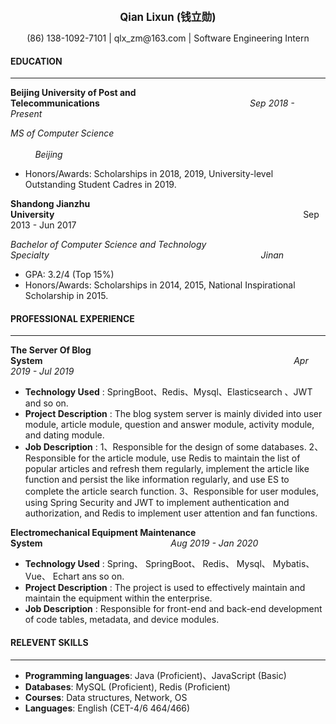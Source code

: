 <p align="center"><b><big>Qian Lixun (钱立勋)</big></b><p>
<p align="center"> (86) 138-1092-7101 | qlx_zm@163.com | Software Engineering Intern</p>


#### EDUCATION
----

**Beijing University of Post and Telecommunications**&nbsp;&nbsp;&nbsp;&nbsp;&nbsp;&nbsp;&nbsp;&nbsp;&nbsp;&nbsp;&nbsp;&nbsp;&nbsp;&nbsp;&nbsp;&nbsp;&nbsp;&nbsp;&nbsp;&nbsp;&nbsp;&nbsp;&nbsp;&nbsp;&nbsp;&nbsp;&nbsp;&nbsp;&nbsp;&nbsp;&nbsp;&nbsp;&nbsp;&nbsp;&nbsp;&nbsp;&nbsp;&nbsp;&nbsp;&nbsp;&nbsp;&nbsp;&nbsp;&nbsp;&nbsp;&nbsp;&nbsp;&nbsp;&nbsp;&nbsp;&nbsp;&nbsp;&nbsp;&nbsp;&nbsp;&nbsp;&nbsp;&nbsp;&nbsp;&nbsp; *Sep 2018 - Present*

*MS of Computer Science* &nbsp;&nbsp;&nbsp;&nbsp;&nbsp;&nbsp;&nbsp;&nbsp;&nbsp;&nbsp;&nbsp;&nbsp;&nbsp;&nbsp;&nbsp;&nbsp;&nbsp;&nbsp;&nbsp;&nbsp;&nbsp;&nbsp;&nbsp;&nbsp;&nbsp;&nbsp;&nbsp;&nbsp;&nbsp;&nbsp;&nbsp;&nbsp;&nbsp;&nbsp;&nbsp;&nbsp;&nbsp;&nbsp;&nbsp;&nbsp;&nbsp;&nbsp;&nbsp;&nbsp;&nbsp;&nbsp;&nbsp;&nbsp;&nbsp;&nbsp;&nbsp;&nbsp;&nbsp;&nbsp;&nbsp;&nbsp;&nbsp;&nbsp;&nbsp;&nbsp;&nbsp;&nbsp;&nbsp;&nbsp;&nbsp;&nbsp;&nbsp;&nbsp;&nbsp;&nbsp;&nbsp;&nbsp;&nbsp;&nbsp;&nbsp;&nbsp;&nbsp;&nbsp;&nbsp;&nbsp;&nbsp;&nbsp;&nbsp;&nbsp;&nbsp;&nbsp;&nbsp;&nbsp;&nbsp;&nbsp;&nbsp;&nbsp;&nbsp;&nbsp;&nbsp;&nbsp;&nbsp;&nbsp;&nbsp;&nbsp;&nbsp;&nbsp;&nbsp;&nbsp;&nbsp;&nbsp;&nbsp;&nbsp;&nbsp;&nbsp;&nbsp;&nbsp;&nbsp;&nbsp;&nbsp;&nbsp;&nbsp;&nbsp;&nbsp;&nbsp;&nbsp;&nbsp;&nbsp;&nbsp;&nbsp;&nbsp;&nbsp;&nbsp;&nbsp;&nbsp;&nbsp;&nbsp;&nbsp;&nbsp;&nbsp;&nbsp;&nbsp;&nbsp;*Beijing*

- Honors/Awards: Scholarships in 2018, 2019, University-level Outstanding Student Cadres in 2019.

**Shandong Jianzhu University**&nbsp;&nbsp;&nbsp;&nbsp;&nbsp;&nbsp;&nbsp;&nbsp;&nbsp;&nbsp;&nbsp;&nbsp;&nbsp;&nbsp;&nbsp;&nbsp;&nbsp;&nbsp;&nbsp;&nbsp;&nbsp;&nbsp;&nbsp;&nbsp;&nbsp;&nbsp;&nbsp;&nbsp;&nbsp;&nbsp;&nbsp;&nbsp;&nbsp;&nbsp;&nbsp;&nbsp;&nbsp;&nbsp;&nbsp;&nbsp;&nbsp;&nbsp;&nbsp;&nbsp;&nbsp;&nbsp;&nbsp;&nbsp;&nbsp;&nbsp;&nbsp;&nbsp;&nbsp;&nbsp;&nbsp;&nbsp;&nbsp;&nbsp;&nbsp;&nbsp;&nbsp;&nbsp;&nbsp;&nbsp;&nbsp;&nbsp;&nbsp;&nbsp;&nbsp;&nbsp;&nbsp;&nbsp;&nbsp;&nbsp;&nbsp;&nbsp;&nbsp;&nbsp;&nbsp;&nbsp;&nbsp;&nbsp;&nbsp;&nbsp;&nbsp;&nbsp;&nbsp;&nbsp;&nbsp;&nbsp;&nbsp;&nbsp;&nbsp;&nbsp;&nbsp;&nbsp;&nbsp;&nbsp;&nbsp;&nbsp;&nbsp;Sep 2013 - Jun 2017

*Bachelor of Computer Science and Technology Specialty*&nbsp;&nbsp;&nbsp;&nbsp;&nbsp;&nbsp;&nbsp;&nbsp;&nbsp;&nbsp;&nbsp;&nbsp;&nbsp;&nbsp;&nbsp;&nbsp;&nbsp;&nbsp;&nbsp;&nbsp;&nbsp;&nbsp;&nbsp;&nbsp;&nbsp;&nbsp;&nbsp;&nbsp;&nbsp;&nbsp;&nbsp;&nbsp;&nbsp;&nbsp;&nbsp;&nbsp;&nbsp;&nbsp;&nbsp;&nbsp;&nbsp;&nbsp;&nbsp;&nbsp;&nbsp;&nbsp;&nbsp;&nbsp;&nbsp;&nbsp;&nbsp;&nbsp;&nbsp;&nbsp;&nbsp;&nbsp;&nbsp;&nbsp;&nbsp;&nbsp;&nbsp;&nbsp;&nbsp;&nbsp;&nbsp;&nbsp;&nbsp;&nbsp;&nbsp;&nbsp;&nbsp;&nbsp;&nbsp;&nbsp;&nbsp;&nbsp;&nbsp;&nbsp;&nbsp;&nbsp;&nbsp;&nbsp;&nbsp;&nbsp;&nbsp; *Jinan*

- GPA: 3.2/4 (Top 15%)
- Honors/Awards:  Scholarships in 2014, 2015, National Inspirational Scholarship in 2015.

#### PROFESSIONAL EXPERIENCE
---

**The Server Of Blog System**&nbsp;&nbsp;&nbsp;&nbsp;&nbsp;&nbsp;&nbsp;&nbsp;&nbsp;&nbsp;&nbsp;&nbsp;&nbsp;&nbsp;&nbsp;&nbsp;&nbsp;&nbsp;&nbsp;&nbsp;&nbsp;&nbsp;&nbsp;&nbsp;&nbsp;&nbsp;&nbsp;&nbsp;&nbsp;&nbsp;&nbsp;&nbsp;&nbsp;&nbsp;&nbsp;&nbsp;&nbsp;&nbsp;&nbsp;&nbsp;&nbsp;&nbsp;&nbsp;&nbsp;&nbsp;&nbsp;&nbsp;&nbsp;&nbsp;&nbsp;&nbsp;&nbsp;&nbsp;&nbsp;&nbsp;&nbsp;&nbsp;&nbsp;&nbsp;&nbsp;&nbsp;&nbsp;&nbsp;&nbsp;&nbsp;&nbsp;&nbsp;&nbsp;&nbsp;&nbsp;&nbsp;&nbsp;&nbsp;&nbsp;&nbsp;&nbsp;&nbsp;&nbsp;&nbsp;&nbsp;&nbsp;&nbsp;&nbsp;&nbsp;&nbsp;&nbsp;&nbsp;&nbsp;&nbsp;&nbsp;&nbsp;&nbsp;&nbsp;&nbsp;&nbsp;&nbsp;&nbsp;&nbsp;&nbsp;&nbsp;&nbsp;  *Apr 2019 - Jul 2019*

- **Technology Used** : SpringBoot、Redis、Mysql、Elasticsearch 、JWT and so on.
- **Project Description** : The blog system server is mainly divided into user module, article module, question and answer module, activity module, and dating module.
- **Job Description** :  1、Responsible for the design of some databases. 2、Responsible for the article module, use Redis to maintain the list of popular articles and refresh them regularly, implement the article like function and persist the like information regularly, and use ES to complete the article search function. 3、Responsible for user modules, using Spring Security and JWT to implement authentication and authorization, and Redis to implement user attention and fan functions.

**Electromechanical Equipment Maintenance System**&nbsp;&nbsp;&nbsp;&nbsp;&nbsp;&nbsp;&nbsp;&nbsp;&nbsp;&nbsp;&nbsp;&nbsp;&nbsp;&nbsp;&nbsp;&nbsp;&nbsp;&nbsp;&nbsp;&nbsp;&nbsp;&nbsp;&nbsp;&nbsp;&nbsp;&nbsp;&nbsp;&nbsp;&nbsp;&nbsp;&nbsp;&nbsp;&nbsp;&nbsp;&nbsp;&nbsp;&nbsp;&nbsp;&nbsp;&nbsp;&nbsp;&nbsp;&nbsp;&nbsp;&nbsp;&nbsp;&nbsp;&nbsp;&nbsp;&nbsp;&nbsp; *Aug 2019 - Jan 2020*

- **Technology Used** : Spring、 SpringBoot、 Redis、 Mysql、 Mybatis、 Vue、 Echart ans so   on.
- **Project Description** : The project is used to effectively maintain and maintain the equipment within the enterprise.
- **Job Description** : Responsible for front-end and back-end development of code tables, metadata, and device modules.

#### RELEVENT SKILLS

---

- **Programming languages**: Java (Proficient)、JavaScript (Basic)
- **Databases**: MySQL (Proficient), Redis (Proficient)
- **Courses**: Data structures, Network, OS
- **Languages**: English (CET-4/6 464/466)